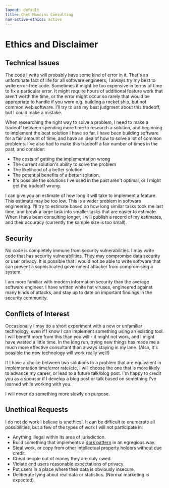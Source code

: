 ```yaml
---
layout: default
title: Chet Mancini Consulting
nav-active-ethics: active
---
```


# Ethics and Disclaimer

## Technical Issues
The code I write will probably have some kind of error in it. That's an unfortunate fact of life for all software engineers; I always try my best to write error-free code. Sometimes it might be too expensive in terms of time to fix a particular error. It might require hours of additional feature work that aren't worth the time, or the error might occur so rarely that would be appropriate to handle if you were e.g. building a rocket ship, but not common web software. I'll try to use my best judgment about this tradeoff, but I could make a mistake.

When researching the right way to solve a problem, I need to make a tradeoff between spending more time to research a solution, and beginning to implement the best solution I have so far. I have been building software for a fair amount of time, and have an idea of how to solve a lot of common problems. I've also had to make this tradeoff a fair number of times in the past, and consider:

* The costs of getting the implementation wrong
* The current solution's ability to solve the problem
* The likelihood of a better solution
* The potential benefits of a better solution.
* It's possible the solutions I've used in the past aren't optimal, or I might get the tradeoff wrong.

I can give you an estimate of how long it will take to implement a feature. This estimate may be too low. This is a wider problem in software engineering. I'll try to estimate based on how long similar tasks took me last time, and break a large task into smaller tasks that are easier to estimate. When I have been consulting longer, I will publish a record of my estimates, and their accuracy (currently the sample size is too small).

## Security

No code is completely immune from security vulnerabilities. I may write code that has security vulnerabilities. They may compromise data security or user privacy. It is possible that I would not be able to write software that can prevent a sophisticated government attacker from compromising a system.

I am more familiar with modern information security than the average software engineer. I have written white hat viruses, engineered against many kinds of attacks, and stay up to date on important findings in the security community.


## Conflicts of Interest
Occasionally I may do a short experiment with a new or unfamiliar technology, even if I know I can implement something using an existing tool. I will benefit more from this than you will - it might not work, and I might have wasted a little time. In the long run, trying new things has made me a much more effective consultant than always staying in my lane. (Also, it's possible the new technology will work really well!)

If I have a choice between two solutions to a problem that are equivalent in implementation time/error rate/etc, I will choose the one that is more likely to advance my career, or lead to a future talk/blog post. I'm happy to credit you as a sponsor if I develop a blog post or talk based on something I've learned while working with you.

I will never do something more slowly on purpose.

## Unethical Requests
I do not do work I believe is unethical. It can be difficult to enumerate all possibilities, but a few of the types of work I will not participate in:

* Anything illegal within its area of jurisdiction.
* Build something that implements a <a href="https://darkpatterns.org/">dark pattern</a> in an egregious way.
* Steal work, or copy from other intellectual property holders without due credit.
* Cheat people out of money they are duly owed.
* Violate end users reasonable expectations of privacy.
* Put users in a place where their data is obviously insecure.
* Deliberate lying about real data or statistics. (Normal marketing is expected)




